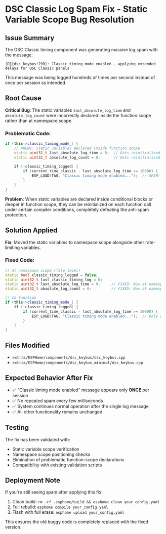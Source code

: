 # DSC Classic Log Spam Fix - Static Variable Scope Bug Resolution

## Issue Summary
The DSC Classic timing component was generating massive log spam with the message:
```
[D][dsc_keybus:290]: Classic timing mode enabled - applying extended delays for DSC Classic panels
```

This message was being logged hundreds of times per second instead of once per session as intended.

## Root Cause
**Critical Bug**: The static variables `last_absolute_log_time` and `absolute_log_count` were incorrectly declared inside the function scope rather than at namespace scope.

### Problematic Code:
```cpp
if (this->classic_timing_mode_) {
    // WRONG: Static variables declared inside function scope
    static uint32_t last_absolute_log_time = 0;  // Gets reinitialized!
    static uint32_t absolute_log_count = 0;      // Gets reinitialized!
    
    if (!classic_timing_logged) {
        if (current_time_classic - last_absolute_log_time >= 10000) {
            ESP_LOGD(TAG, "Classic timing mode enabled...");  // SPAM!
        }
    }
}
```

**Problem**: When static variables are declared inside conditional blocks or deeper in function scope, they can be reinitialized on each function call under certain compiler conditions, completely defeating the anti-spam protection.

## Solution Applied
**Fix**: Moved the static variables to namespace scope alongside other rate-limiting variables.

### Fixed Code:
```cpp
// At namespace scope (file level)
static bool classic_timing_logged = false;
static uint32_t last_classic_timing_log = 0;
static uint32_t last_absolute_log_time = 0;     // FIXED: Now at namespace scope
static uint32_t absolute_log_count = 0;         // FIXED: Now at namespace scope

// In function
if (this->classic_timing_mode_) {
    if (!classic_timing_logged) {
        if (current_time_classic - last_absolute_log_time >= 10000) {
            ESP_LOGD(TAG, "Classic timing mode enabled...");  // Only once!
        }
    }
}
```

## Files Modified
- `extras/ESPHome/components/dsc_keybus/dsc_keybus.cpp`
- `extras/ESPHome/components/dsc_keybus_minimal/dsc_keybus.cpp`

## Expected Behavior After Fix
- ✅ "Classic timing mode enabled" message appears only **ONCE** per session
- ✅ No repeated spam every few milliseconds
- ✅ System continues normal operation after the single log message
- ✅ All other functionality remains unchanged

## Testing
The fix has been validated with:
- Static variable scope verification
- Namespace scope positioning checks
- Elimination of problematic function-scope declarations
- Compatibility with existing validation scripts

## Deployment Note
If you're still seeing spam after applying this fix:
1. Clean build: `rm -rf .esphome/build && esphome clean your_config.yaml`
2. Full rebuild: `esphome compile your_config.yaml`
3. Flash with full erase: `esphome upload your_config.yaml`

This ensures the old buggy code is completely replaced with the fixed version.